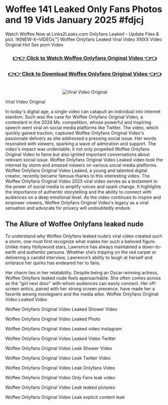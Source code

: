 # Woffee 141 Leaked Only Fans Photos and 19 Vids January 2025 #fdjcj

Watch Woffee Now at Links2Leaks.com Onlyfans Leaked - Update Files & pict. !#[NEW-X~VIDEOs™] Woffee Onlyfans Leaked Viral Video XNXX Video Original Hot Sex porn Video
<br>
<div align="center">
<h3><a href="https://links2leaks.com/woffee" rel="nofollow">👉👉 Click to Watch Woffee Onlyfans Original Video 👈👈</a></h3>
<h3><a href="https://links2leaks.com/woffee" rel="nofollow">👉👉 Click to Download Woffee Onlyfans Original Video 👈👈</a></h3>
<br>
<a href="https://links2leaks.com/woffee" rel="nofollow"><img src="https://i.ibb.co/Gkj2r4b/banner.png" alt="Viral Video Original" style="max-width: 100%; display: inline-block;" data-target="animated-image.originalImage"></a>
</div>

Viral Video Original

In today's digital age, a single video can catapult an individual into internet stardom. Such was the case for Woffee Onlyfans Original Video, a contestant in the 2024 Ms. competition, whose powerful and inspiring speech went viral on social media platforms like Twitter.
The video, which quickly gained traction, captured Woffee Onlyfans Original Video's passionate delivery as she addressed a pressing social issue. Her words resonated with viewers, sparking a wave of admiration and support. The video's impact was undeniable; it not only propelled Woffee Onlyfans Original Video to fame but also ignited important conversations about relevant social issue.
Woffee Onlyfans Original Video Leaked video took the internet by storm and amazed viewers on various social media platforms. Woffee Onlyfans Original Video Leaked, a young and talented digital creator, recently became famous thanks to this interesting video.
The Woffee Onlyfans Original Video 2025 viral video serves as a testament to the power of social media to amplify voices and spark change. It highlights the importance of authentic storytelling and the ability to connect with audiences on a deep emotional level. As the video continues to inspire and empower viewers, Woffee Onlyfans Original Video's legacy as a viral sensation and advocate for privacy will undoubtedly endure.

<h2>The Allure of Woffee Onlyfans leaked nude</h2>


To understand why Woffee Onlyfans leaked nude’s viral video created such a storm, one must first recognize what makes her such a beloved figure. Unlike many Hollywood stars, Lawrence has always maintained a down-to-earth and authentic persona. Whether she’s tripping on the red carpet or delivering a candid interview, Lawrence’s ability to laugh at herself and embrace her quirks has endeared her to fans.

Her charm lies in her relatability. Despite being an Oscar-winning actress, Woffee Onlyfans leaked nude feels approachable. She often comes across as the "girl next door" with whom audiences can easily connect. Her off-screen antics, paired with her strong screen presence, have made her a favorite among moviegoers and the media alike.
Woffee Onlyfans Original Video Leaked Video

Woffee Onlyfans Original Video Leaked Shower Video

Woffee Onlyfans Original Video Leaked Photo

Woffee Onlyfans Original Video Leaked video instagram

Woffee Onlyfans Original Video Leaked Video Twitter

Woffee Onlyfans Original Video Leak Shower Video

Woffee Onlyfans Original Video Leak Twitter Video

Woffee Onlyfans Original Video Leak Onlyfans Video

Woffee Onlyfans Original Video Only Fans leak video

Woffee Onlyfans Original Video Leak leaked pictures

Woffee Onlyfans Original Video Leak explicit content leak